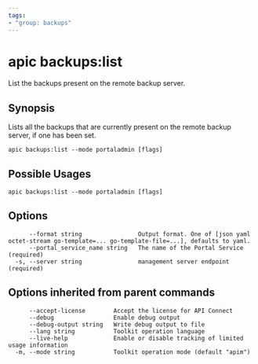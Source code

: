 ```yaml
---
tags:
- "group: backups"
---
```

# apic backups:list

List the backups present on the remote backup server.

## Synopsis

Lists all the backups that are currently present on the remote backup server, if one has been set.

```
apic backups:list --mode portaladmin [flags]
```

## Possible Usages

```
apic backups:list --mode portaladmin [flags]
```

## Options

```
      --format string                Output format. One of [json yaml octet-stream go-template=... go-template-file=...], defaults to yaml.
      --portal_service_name string   The name of the Portal Service (required)
  -s, --server string                management server endpoint (required)
```

## Options inherited from parent commands

```
      --accept-license        Accept the license for API Connect
      --debug                 Enable debug output
      --debug-output string   Write debug output to file
      --lang string           Toolkit operation language
      --live-help             Enable or disable tracking of limited usage information
  -m, --mode string           Toolkit operation mode (default "apim")
```
